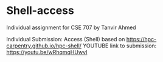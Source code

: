 # Shell-access
Individual assignment for CSE 707 by Tanvir Ahmed

Individual Submission: Access (Shell) based on https://hpc-carpentry.github.io/hpc-shell/
YOUTUBE link to submission: https://youtu.be/wRhqmqHUwvI
